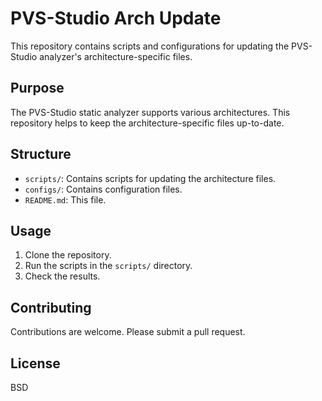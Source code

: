 # PVS-Studio Arch Update

This repository contains scripts and configurations for updating
the PVS-Studio analyzer's architecture-specific files.

## Purpose

The PVS-Studio static analyzer supports various architectures.
This repository helps to keep the architecture-specific files up-to-date.

## Structure

-   `scripts/`: Contains scripts for updating the architecture files.
-   `configs/`: Contains configuration files.
-   `README.md`: This file.

## Usage

1.  Clone the repository.
2.  Run the scripts in the `scripts/` directory.
3.  Check the results.

## Contributing

Contributions are welcome. Please submit a pull request.

## License

BSD
